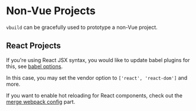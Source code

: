 # Non-Vue Projects

`vbuild` can be gracefully used to prototype a non-Vue project.

## React Projects

If you're using React JSX syntax, you would like to update babel plugins for this, see [babel options](/config.html#babel-options).

In this case, you may set the vendor option to `['react', 'react-dom']` and more.

If you want to enable hot reloading for React components, check out the [merge webpack config](/config.html#merge-webpack-config) part.
